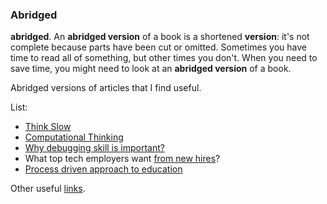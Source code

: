 ### Abridged

**abridged**. An **abridged version** of a book is a shortened **version**: it's not complete because parts have been cut or omitted. Sometimes you have time to read all of something, but other times you don't. When you need to save time, you might need to look at an **abridged version** of a book.  

Abridged versions of articles that I find useful.  
  
List:
+ [Think Slow](think-slow)
+ [Computational Thinking](computational-thinking)
+ [Why debugging skill is important?](why-debugging-skill-is-important)
+ What top tech employers want [from new hires](from-new-hires)?
+ [Process driven approach to education](process-driven-approach-to-education)
  
Other useful [links](other-useful-links).  
